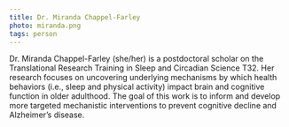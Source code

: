 ```yaml
---
title: Dr. Miranda Chappel-Farley
photo: miranda.png
tags: person
---
```


Dr. Miranda Chappel-Farley (she/her) is a postdoctoral scholar on the Translational Research Training in Sleep and Circadian Science T32. Her research focuses on uncovering underlying mechanisms by which health behaviors (i.e., sleep and physical activity) impact brain and cognitive function in older adulthood. The goal of this work is to inform and develop more targeted mechanistic interventions to prevent cognitive decline and Alzheimer’s disease.
